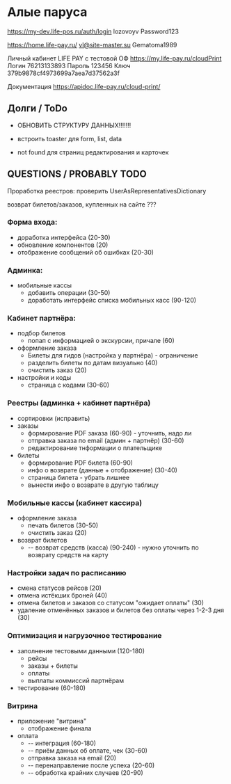 # Алые паруса

https://my-dev.life-pos.ru/auth/login
lozovoyv Password123

https://home.life-pay.ru/
vl@site-master.su Gematoma1989

Личный кабинет LIFE PAY с тестовой ОФ
https://my.life-pay.ru/cloudPrint
Логин 76213133893 Пароль 123456 Ключ 379b9878cf4973699a7aea7d37562a3f

Документация
https://apidoc.life-pay.ru/cloud-print/

## Долги / ToDo

* ОБНОВИТЬ СТРУКТУРУ ДАННЫХ!!!!!!!

* встроить toaster для form, list, data

* not found для страниц редактирования и карточек


## QUESTIONS / PROBABLY TODO

Проработка реестров:
проверить UserAsRepresentativesDictionary

возврат билетов/заказов, купленных на сайте ???

### Форма входа:

* доработка интерфейса (20-30)
* обновление компонентов (20)
* отображение сообщений об ошибках (20-30)

### Админка:

* мобильные кассы
    * добавить операции (30-50)
    * доработать интерфейс списка мобильных касс (90-120)

### Кабинет партнёра:

* подбор билетов
    * попап с информацией о экскурсии, причале (60)
* оформление заказа
    * Билеты для гидов (настройка у партнёра) - ограничение
    * разделить билеты по датам визуально (40)
    * очистить заказ (20)
* настройки и коды
    * страница с кодами (30-60)

### Реестры (админка + кабинет партнёра)

* сортировки (исправить)
* заказы
    * формирование PDF заказа (60-90) - уточнить, надо ли
    * отправка заказа по email (админ + партнёр) (30-60)
    * редактирование тнформации о плательщике
* билеты
    * формирование PDF билета (60-90)
    * инфо о возврате (данные + отображение) (30-40)
    * страница билета - убрать лишнее
    * вынести инфо о возврате в другую таблицу

### Мобильные кассы (кабинет кассира)

* оформление заказа
    * печать билетов (30-50)
    * очистить заказ (20)
* возврат билетов
    * -- возврат средств (касса) (90-240) - нужно уточнить по возврату средств на карту

### Настройки задач по расписанию

* смена статусов рейсов (20)
* отмена истёкших броней (40)
* отмена билетов и заказов со статусом "ожидает оплаты" (30)
* удаление отменённых заказов и билетов без оплаты через 1-2-3 дня (30)

### Оптимизация и нагрузочное тестирование

* заполнение тестовыми данными (120-180)
    * рейсы
    * заказы + билеты
    * оплаты
    * выплаты коммиссий партнёрам
* тестирование (60-180)

### Витрина

* приложение "витрина"
    * отображение финала
* оплата
    * -- интеграция (60-180)
    * -- приём данных об оплате, чек (30-60)
    * отправка заказа на email (20)
    * -- перенаправление после успеха (20-60)
    * -- обработка крайних случаев (20-90)
